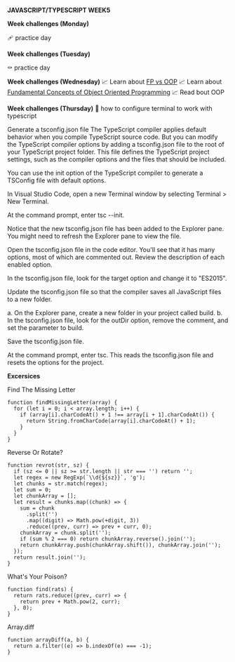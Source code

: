 **JAVASCRIPT/TYPESCRIPT WEEK5**

**Week challenges (Monday)**

:adhesive_bandage: practice day

**Week challenges (Tuesday)**

⚰️ practice day

**Week challenges (Wednesday)**
📈 Learn about [FP vs OOP](https://www.youtube.com/watch?v=08CWw_VD45w)
📈 Learn about [Fundamental Concepts of Object Oriented Programming](https://www.youtube.com/watch?v=m_MQYyJpIjg)
📈 Read bout OOP


**Week challenges (Thursday)**
👷 how to configure terminal to work with typescript

Generate a tsconfig.json file
The TypeScript compiler applies default behavior when you compile TypeScript source code. But you can modify the TypeScript compiler options by adding a tsconfig.json file to the root of your TypeScript project folder. This file defines the TypeScript project settings, such as the compiler options and the files that should be included.

You can use the init option of the TypeScript compiler to generate a TSConfig file with default options.

In Visual Studio Code, open a new Terminal window by selecting Terminal > New Terminal.

At the command prompt, enter tsc --init.

Notice that the new tsconfig.json file has been added to the Explorer pane. You might need to refresh the Explorer pane to view the file.

Open the tsconfig.json file in the code editor. You'll see that it has many options, most of which are commented out. Review the description of each enabled option.

In the tsconfig.json file, look for the target option and change it to "ES2015".

Update the tsconfig.json file so that the compiler saves all JavaScript files to a new folder.

a. On the Explorer pane, create a new folder in your project called build.
b. In the tsconfig.json file, look for the outDir option, remove the comment, and set the parameter to build.

Save the tsconfig.json file.

At the command prompt, enter tsc. This reads the tsconfig.json file and resets the options for the project.

**Excersices**

Find The Missing Letter
```
function findMissingLetter(array) {
  for (let i = 0; i < array.length; i++) {
    if (array[i].charCodeAt() + 1 !== array[i + 1].charCodeAt()) {
      return String.fromCharCode(array[i].charCodeAt() + 1);
    }
  }
}
```
Reverse Or Rotate?
```
function revrot(str, sz) {
  if (sz <= 0 || sz >= str.length || str === '') return '';
  let regex = new RegExp(`\\d{${sz}}`, 'g');
  let chunks = str.match(regex);
  let sum = 0;
  let chunkArray = [];
  let result = chunks.map((chunk) => {
    sum = chunk
      .split('')
      .map((digit) => Math.pow(+digit, 3))
      .reduce((prev, curr) => prev + curr, 0);
    chunkArray = chunk.split('');
    if (sum % 2 === 0) return chunkArray.reverse().join('');
    return chunkArray.push(chunkArray.shift()), chunkArray.join('');
  });
  return result.join('');
}
```
What's Your Poison?
```
function find(rats) {
  return rats.reduce((prev, curr) => {
    return prev + Math.pow(2, curr);
  }, 0);
}
```
Array.diff
```
function arrayDiff(a, b) {
  return a.filter((e) => b.indexOf(e) === -1);
}
```
